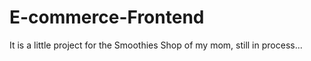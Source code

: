 # E-commerce-Frontend

It is a little project for the Smoothies Shop of my mom, still in process...
